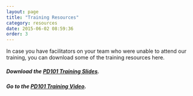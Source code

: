 ```yaml
---
layout: page
title: "Training Resources"
category: resources
date: 2015-06-02 08:59:36
order: 3
---
```


In case you have facilitators on your team who were unable to attend our training, you can download some of the training resources here.

##### Download the [PD101 Training Slides]({{site.creator_url}}/resources/PD101_training_slidedeck.ppt). #####

##### Go to the [PD101 Training Video](http://vimeo.com/lumainstitute/PD101_training). #####